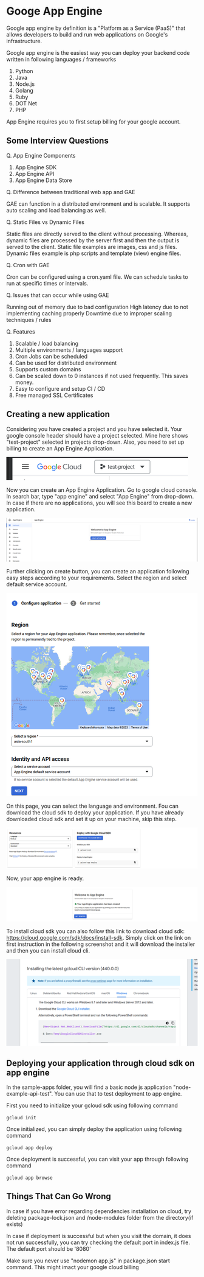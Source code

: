 # Googe App Engine
Google app engine by definition is a "Platform as a Service (PaaS)" that allows developers to build and run web applications on Google's infrastructure.

Google app engine is the easiest way you can deploy your backend code written in following languages / frameworks
1. Python
2. Java
3. Node.js
4. Golang
5. Ruby
6. DOT Net
7. PHP

App Engine requires you to first setup billing for your google account. 

## Some Interview Questions

Q. App Engine Components

1. App Engine SDK
2. App Engine API
3. App Engine Data Store

Q. Difference between traditional web app and GAE

GAE can function in a distributed environment and is scalable. It supports auto scaling and load balancing as well.

Q. Static Files vs Dynamic Files

Static files are directly served to the client without processing. Whereas, dynamic files are processed by the server first and then the output is served to the client. Static file examples are images, css and js files. Dynamic files example is php scripts and template (view) engine files.

Q. Cron with GAE

Cron can be configured using a cron.yaml file. We can schedule tasks to run at specific times or intervals.

Q. Issues that can occur while using GAE

Running out of memory due to bad configuration
High latency due to not implementing caching properly
Downtime due to improper scaling techniques / rules

Q. Features

1. Scalable / load balancing
2. Multiple environments / languages support
3. Cron Jobs can be scheduled
4. Can be used for distributed environment
5. Supports custom domains
6. Can be scaled down to 0 instances if not used frequently. This saves money.
7. Easy to configure and setup CI / CD
8. Free managed SSL Certificates


## Creating a new application
Considering you have created a project and you have selected it. Your google console header should have a project selected. Mine here shows "test-project" selected in projects drop-down. Also, you need to set up billing to create an App Engine Application.

![Google Header](image.png)

Now you can create an App Engine Application. Go to google cloud console. In search bar, type "app engine" and select "App Engine" from drop-down. In case if there are no applications, you will see this board to create a new application.

![Alt text](image-1.png)

Further clicking on create button, you can create an application following easy steps according to your requirements. Select the region and select default service account.

![Alt text](image-2.png)

On this page, you can select the language and environment. Fou can download the cloud sdk to deploy your application. If you have already downloaded cloud sdk and set it up on your machine, skip this step.



![Alt text](image-3.png)

Now, your app engine is ready.

![Alt text](image-4.png)

To install cloud sdk you can also follow this link to download cloud sdk: https://cloud.google.com/sdk/docs/install-sdk. Simply click on the link on first instruction in the following screenshot and it will download the installer and then you can install cloud cli.

![Alt text](image-5.png)

## Deploying your application through cloud sdk on app engine

In the sample-apps folder, you will find a basic node js application "node-example-api-test". You can use that to test deployment to app engine.

First you need to initialize your gcloud sdk using following command

`gcloud init`

Once initialized, you can simply deploy the application using following command

`gcloud app deploy`

Once deployment is successful, you can visit your app through following command

`gcloud app browse`
## Things That Can Go Wrong

In case if you have error regarding dependencies installation on cloud, try deleting package-lock.json and /node-modules folder from the directory(if exists)

In case if deployment is successful but when you visit the domain, it does not run successfully, you can try checking the default port in index.js file. The default port should be '8080'

Make sure you never use "nodemon app.js" in package.json start command. This might imact your google cloud billing

